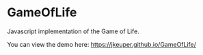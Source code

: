 # GameOfLife
Javascript implementation of the Game of Life.

You can view the demo here:
https://jkeuper.github.io/GameOfLife/

